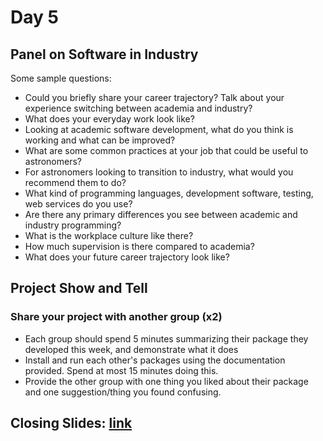 # Day 5

## Panel on Software in Industry

Some sample questions:

  * Could you briefly share your career trajectory? Talk about your experience switching between academia and industry?
  * What does your everyday work look like?
  * Looking at academic software development, what do you think is working and what can be improved?
  * What are some common practices at your job that could be useful to astronomers?
  * For astronomers looking to transition to industry, what would you recommend them to do?
  * What kind of programming languages, development software, testing, web services do you use?
  * Are there any primary differences you see between academic and industry programming?
  * What is the workplace culture like there? 
  * How much supervision is there compared to academia?
  * What does your future career trajectory look like?


## Project Show and Tell

### Share your project with another group (x2)

  * Each group should spend 5 minutes summarizing their package they developed this week, and demonstrate what it does
  * Install and run each other's packages using the documentation provided. Spend at most 15 minutes doing this. 
  * Provide the other group with one thing you liked about their package and one suggestion/thing you found confusing.

## Closing Slides: [link](https://docs.google.com/presentation/d/1Pgug4YAjhZajccxMqvLi-DNXg2GYp9wN62mh_d4l4OE/edit?usp=sharing)

  
